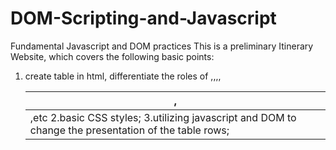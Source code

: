 # DOM-Scripting-and-Javascript
Fundamental Javascript and DOM practices
This is a preliminary Itinerary Website, which covers the following basic points:
1. create table in html, differentiate the roles of <table>,<thead>,<tr>,<th>,<tbody>,<td>,etc
2.basic CSS styles;
3.utilizing javascript and DOM to change the presentation of the table rows;

